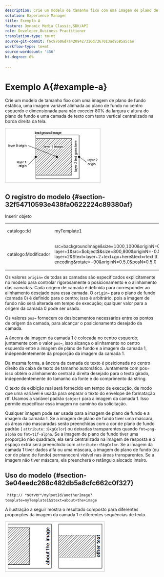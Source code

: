 ```yaml
---
description: Crie um modelo de tamanho fixo com uma imagem de plano de fundo estática, uma imagem variável alinhada ao plano de fundo no centro esquerdo e dimensionada para não exceder 80% da largura e altura do plano de fundo e uma camada de texto com texto vertical centralizado na borda direita da tela.
solution: Experience Manager
title: Exemplo A
feature: Dynamic Media Classic,SDK/API
role: Developer,Business Practitioner
translation-type: tm+mt
source-git-commit: f6c97606d7a4209427316d7367013ad9585a5cae
workflow-type: tm+mt
source-wordcount: '456'
ht-degree: 0%

---
```



# Exemplo A{#example-a}

Crie um modelo de tamanho fixo com uma imagem de plano de fundo estática, uma imagem variável alinhada ao plano de fundo no centro esquerdo e dimensionada para não exceder 80% da largura e altura do plano de fundo e uma camada de texto com texto vertical centralizado na borda direita da tela.

![](assets/examplea.png)

## O registro do modelo {#section-32f54710593e438fa0622224c89380af}

Inserir objeto

<table id="simpletable_97ECA49445634F59B3F1D100412EFC70"> 
 <tr class="strow"> 
  <td class="stentry"> <p> <span class="codeph"> catálogo::Id  </span> </p> </td> 
  <td class="stentry"> <p> <span class="codeph"> myTemplate1  </span> </p> </td> 
 </tr> 
 <tr class="strow"> 
  <td class="stentry"> <p> <span class="codeph"> catálogo:Modificador  </span> </p> </td> 
  <td class="stentry"> <p> <span class="codeph"> src=backgroundImage&amp;size=1000,1000&amp;originN=0,0&amp; layer=1&amp;src=$object$&amp;size=800,800&amp;originN=-0.5,0&amp;posN=-0.5,0&amp; layer=2&amp;$text=layer+2+text+go+here&amp;text=rtext tf..$text$...rtf-encoding&amp;rotate=-90&amp;originN=0.5,0&amp;posN=0.5,0  </span> </p> </td> 
 </tr> 
</table>

Os valores `origin=` de todas as camadas são especificados explicitamente no modelo para controlar rigorosamente o posicionamento e o alinhamento das camadas. Cada origem de camada é definida para corresponder ao alinhamento desejado para essa camada. O `origin=` para o plano de fundo (camada 0) é definido para o centro; isso é arbitrário, pois a imagem de fundo não será alterada em tempo de execução; qualquer valor para a origem da camada 0 pode ser usado.

Os valores `pos=` fornecem os deslocamentos necessários entre os pontos de origem da camada, para alcançar o posicionamento desejado da camada.

A âncora da imagem da camada 1 é colocada no centro esquerdo; juntamente com o valor `pos=`, isso alcança o alinhamento no centro esquerdo entre a imagem de plano de fundo e a imagem da camada 1, independentemente da proporção da imagem da camada 1.

Da mesma forma, a âncora da camada de texto é posicionada no centro direito da caixa de texto de tamanho automático. Juntamente com pos= isso obtém o alinhamento central à direita desejado para o texto girado, independentemente do tamanho da fonte e do comprimento da string.

O texto de exibição real será fornecido em tempo de execução, de modo que uma variável é usada para separar o texto do envelope de formatação rtf. Usamos a variável padrão `$object` para a imagem da camada 1. Isso permite especificar essa imagem no caminho da solicitação.

Qualquer imagem pode ser usada para a imagem de plano de fundo e a imagem da camada 1. Se a imagem de plano de fundo tiver uma máscara, as áreas não mascaradas serão preenchidas com a cor de plano de fundo padrão ( `attribute::BkgColor`) ou deixadas transparentes quando `fmt=png-alpha` ou `fmt=tif-alpha`. Se a imagem de plano de fundo tiver uma proporção não quadrada, ela será centralizada na imagem de resposta e o espaço extra será preenchido com `attribute::BkgColor`. Se a imagem da camada 1 tiver dados alfa ou uma máscara, a imagem do plano de fundo (ou cor do plano de fundo) permanecerá visível nas áreas transparentes. Se a imagem não tiver máscara, ela preencherá o retângulo alocado inteiro.

## Uso do modelo {#section-3e04eedc268c482db5a8cfc662c0f327}

` http:// *`server`*/myRootId/anotherImage?template=myTemplate1&$text=about+the+image`

A ilustração a seguir mostra o resultado composto para diferentes proporções da imagem da camada 1 e diferentes sequências de texto.

![](assets/exampleausing.png)

